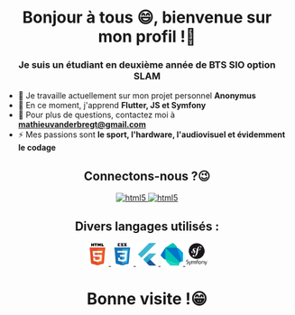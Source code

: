 <h1 align="center">Bonjour à tous 😄, bienvenue sur mon profil !👋</h1>
<h3 align="center">Je suis un étudiant en deuxième année de BTS SIO option SLAM</h4>

- 🔭 Je travaille actuellement sur mon projet personnel **Anonymus**
- 🌱 En ce moment, j'apprend **Flutter, JS et Symfony**
- 💬 Pour plus de questions, contactez moi à **mathieuvanderbregt@gmail.com**
- ⚡ Mes passions sont **le sport, l'hardware, l'audiovisuel et évidemment le codage**

<h2 align="center">Connectons-nous ?😉</h2>

<p align="center">

  <a href="mailto:mathieuvanderbregt@gmail.com" target="_blank"> 
    <img src="https://cdn-icons-png.flaticon.com/512/281/281769.png" alt="html5" width="40" height="40"/> 
  </a>
  <a href="https://www.linkedin.com/in/mathieu-vanderbregt-968898239/" target="_blank"> 
    <img src="https://cdn-icons-png.flaticon.com/512/174/174857.png" alt="html5" width="40" height="40"/> 
  </a>

</p>

<h2 align="center">Divers langages utilisés :</h2>

<p align="center"> 
  <a href="https://www.w3.org/html/" target="_blank"> 
    <img src="https://raw.githubusercontent.com/devicons/devicon/master/icons/html5/html5-original-wordmark.svg" alt="html5" width="40" height="40"/> 
  </a>
  <a href="https://www.w3schools.com/css/" target="_blank"> 
    <img src="https://raw.githubusercontent.com/devicons/devicon/master/icons/css3/css3-original-wordmark.svg" alt="css3" width="40" height="40"/> 
  </a> 
  <a href="https://flutter.dev/" target="_blank"> 
    <img src="https://raw.githubusercontent.com/devicons/devicon/master/icons/flutter/flutter-original.svg" alt="flutter" width="40" height="40"/> 
  </a>  
  <a href="https://dart.dev/" target="_blank"> 
    <img src="https://raw.githubusercontent.com/devicons/devicon/master/icons/dart/dart-original.svg" alt="dart" width="40" height="40"/> 
  </a> 
  <a href="https://symfony.com/" target="_blank"> 
    <img src="https://raw.githubusercontent.com/devicons/devicon/master/icons/symfony/symfony-original-wordmark.svg" alt="symfony" width="40" height="40"/> 
  </a>
</p>

<h1 align="center">Bonne visite !😁</h1>
